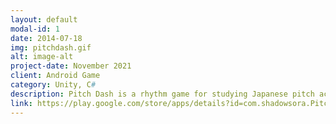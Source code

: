 ```yaml
---
layout: default
modal-id: 1
date: 2014-07-18
img: pitchdash.gif
alt: image-alt
project-date: November 2021
client: Android Game
category: Unity, C#
description: Pitch Dash is a rhythm game for studying Japanese pitch accent! The game helps you learn the pitch accent patterns for 175 common words, including lots of words that have the same reading but different pitch accent like あ↑め↓ (rain) and あ↓め↑ (candy). The game is free on the Google Play store. It was developed in Unity and I created all assets for the game including the soundtrack. I made this game because I wanted to start studying Japanese pitch accent, but I couldn't find many resources to do so. I hope this game can help others who are interested in studying it!
link: https://play.google.com/store/apps/details?id=com.shadowsora.PitchDash
---
```

